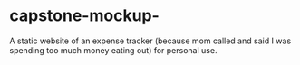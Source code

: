 # capstone-mockup-

A static website of an expense tracker (because mom called and said I was spending too much money eating out) for personal use.
